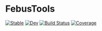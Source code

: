 # FebusTools

[![Stable](https://img.shields.io/badge/docs-stable-blue.svg)](https://anowacki.github.io/FebusTools.jl/stable/)
[![Dev](https://img.shields.io/badge/docs-dev-blue.svg)](https://anowacki.github.io/FebusTools.jl/dev/)
[![Build Status](https://github.com/anowacki/FebusTools.jl/actions/workflows/CI.yml/badge.svg?branch=main)](https://github.com/anowacki/FebusTools.jl/actions/workflows/CI.yml?query=branch%3Amain)
[![Coverage](https://coveralls.io/repos/github/anowacki/FebusTools.jl/badge.svg?branch=main)](https://coveralls.io/github/anowacki/FebusTools.jl?branch=main)
